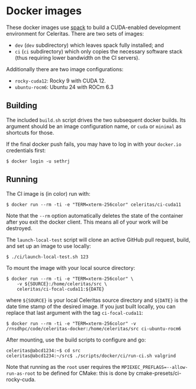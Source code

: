 # Docker images

These docker images use [spack](https://github.com/spack/spack) to build a
CUDA-enabled development environment for Celeritas. There are two sets of
images:
- `dev` (`dev` subdirectory) which leaves spack fully installed; and
- `ci` (`ci` subdirectory) which only copies the necessary software stack (thus
  requiring lower bandwidth on the CI servers).

Additionally there are two image configurations:
- `rocky-cuda12`: Rocky 9 with CUDA 12.
- `ubuntu-rocm6`: Ubuntu 24 with ROCm 6.3

## Building

The included `build.sh` script drives the two subsequent docker builds. Its
argument should be an image configuration name, or `cuda` or `minimal` as
shortcuts for those.

If the final docker push fails, you may have to log in with your `docker.io`
credentials first:
```console
$ docker login -u sethrj
```

## Running

The CI image is (in color) run with:
```console
$ docker run --rm -ti -e "TERM=xterm-256color" celeritas/ci-cuda11
```
Note that the `--rm` option automatically deletes the state of the container
after you exit the docker client. This means all of your work will be
destroyed.

The `launch-local-test` script will clone an active GitHub pull request, build,
and set up an image to use locally:
```console
$ ./ci/launch-local-test.sh 123
```

To mount the image with your local source directory:
```console
$ docker run --rm -ti -e "TERM=xterm-256color" \
    -v ${SOURCE}:/home/celeritas/src \
    celeritas/ci-focal-cuda11:${DATE}
```
where `${SOURCE}` is your local Celeritas source directory and `${DATE}` is the
date time stamp of the desired image. If you just built locally, you can
replace that last argument with the tag `ci-focal-cuda11`:
```console
$ docker run --rm -ti -e "TERM=xterm-256color" -v /rnsdhpc/code/celeritas-docker:/home/celeritas/src ci-ubuntu-rocm6
```

After mounting, use the build scripts to configure and go:
```console
celeritas@abcd1234:~$ cd src
celeritas@abcd1234:~/src$ ./scripts/docker/ci/run-ci.sh valgrind
```

Note that running as the `root` user requires the `MPIEXEC_PREFLAGS=--allow-run-as-root` to be defined for CMake: this is done by cmake-presets/ci-rocky-cuda.
